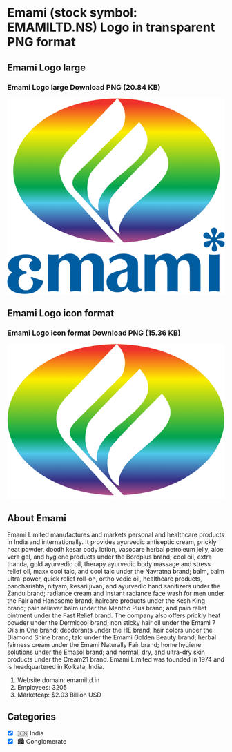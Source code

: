 # Emami (stock symbol: EMAMILTD.NS) Logo in transparent PNG format

## Emami Logo large

### Emami Logo large Download PNG (20.84 KB)

![Emami Logo large Download PNG (20.84 KB)](/img/orig/EMAMILTD.NS_BIG-bd7c8002.png)

## Emami Logo icon format

### Emami Logo icon format Download PNG (15.36 KB)

![Emami Logo icon format Download PNG (15.36 KB)](/img/orig/EMAMILTD.NS-ca04c724.png)

## About Emami

Emami Limited manufactures and markets personal and healthcare products in India and internationally. It provides ayurvedic antiseptic cream, prickly heat powder, doodh kesar body lotion, vasocare herbal petroleum jelly, aloe vera gel, and hygiene products under the Boroplus brand; cool oil, extra thanda, gold ayurvedic oil, therapy ayurvedic body massage and stress relief oil, maxx cool talc, and cool talc under the Navratna brand; balm, balm ultra-power, quick relief roll-on, ortho vedic oil, healthcare products, pancharishta, nityam, kesari jivan, and ayurvedic hand sanitizers under the Zandu brand; radiance cream and instant radiance face wash for men under the Fair and Handsome brand; haircare products under the Kesh King brand; pain reliever balm under the Mentho Plus brand; and pain relief ointment under the Fast Relief brand. The company also offers prickly heat powder under the Dermicool brand; non sticky hair oil under the Emami 7 Oils in One brand; deodorants under the HE brand; hair colors under the Diamond Shine brand; talc under the Emami Golden Beauty brand; herbal fairness cream under the Emami Naturally Fair brand; home hygiene solutions under the Emasol brand; and normal, dry, and ultra-dry skin products under the Cream21 brand. Emami Limited was founded in 1974 and is headquartered in Kolkata, India.

1. Website domain: emamiltd.in
2. Employees: 3205
3. Marketcap: $2.03 Billion USD


## Categories
- [x] 🇮🇳 India
- [x] 🏙 Conglomerate
